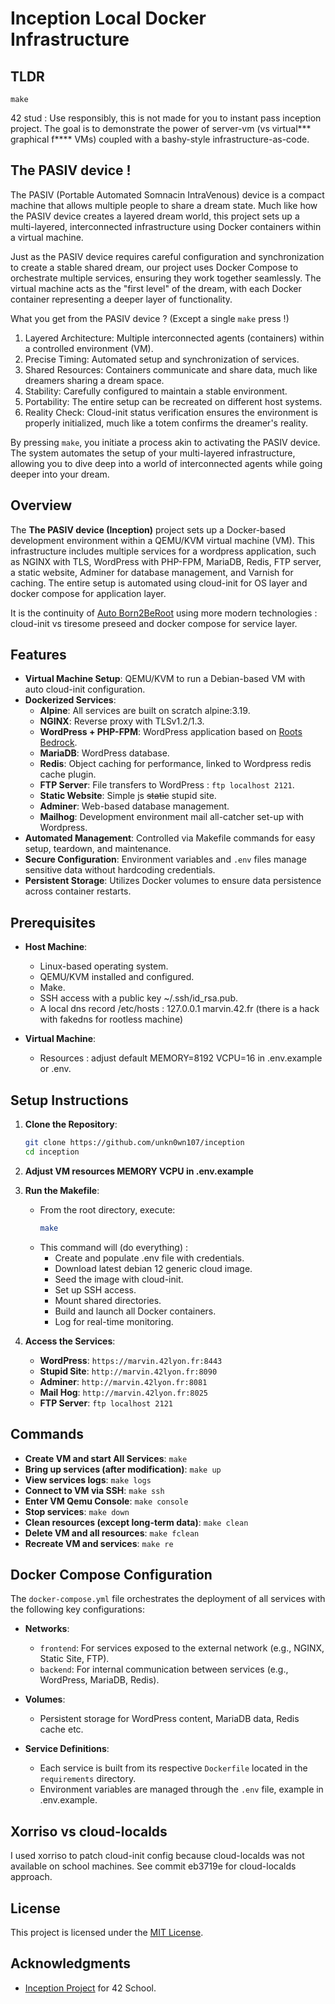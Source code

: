 # Inception Local Docker Infrastructure

## TLDR

`make`

42 stud : Use responsibly, this is not made for you to instant pass inception project.
The goal is to demonstrate the power of server-vm (vs virtual*** graphical f**** VMs) coupled with a bashy-style infrastructure-as-code.


## The PASIV device !

The PASIV (Portable Automated Somnacin IntraVenous) device is a compact machine that allows multiple people to share a dream state. Much like how the PASIV device creates a layered dream world, this project sets up a multi-layered, interconnected infrastructure using Docker containers within a virtual machine.

Just as the PASIV device requires careful configuration and synchronization to create a stable shared dream, our project uses Docker Compose to orchestrate multiple services, ensuring they work together seamlessly. The virtual machine acts as the "first level" of the dream, with each Docker container representing a deeper layer of functionality.

What you get from the PASIV device ? (Except a single `make` press !) 

1. Layered Architecture: Multiple interconnected agents (containers) within a controlled environment (VM).
2. Precise Timing: Automated setup and synchronization of services.
3. Shared Resources: Containers communicate and share data, much like dreamers sharing a dream space.
4. Stability: Carefully configured to maintain a stable environment.
5. Portability: The entire setup can be recreated on different host systems.
6. Reality Check: Cloud-init status verification ensures the environment is properly initialized, much like a totem confirms the dreamer's reality.

By pressing `make`, you initiate a process akin to activating the PASIV device. The system automates the setup of your multi-layered infrastructure, allowing you to dive deep into a world of interconnected agents while going deeper into your dream.


## Overview

The **The PASIV device (Inception)** project sets up a Docker-based development environment within a QEMU/KVM virtual machine (VM). This infrastructure includes multiple services for a wordpress application, such as NGINX with TLS, WordPress with PHP-FPM, MariaDB, Redis, FTP server, a static website, Adminer for database management, and Varnish for caching. The entire setup is automated using cloud-init for OS layer and docker compose for application layer.

It is the continuity of [Auto Born2BeRoot](https://github.com/unkn0wn107/Born2beRoot) using more modern technologies : cloud-init vs tiresome preseed and docker compose for service layer.


## Features

- **Virtual Machine Setup**: QEMU/KVM to run a Debian-based VM with auto cloud-init configuration.
- **Dockerized Services**:
  - **Alpine**: All services are built on scratch alpine:3.19.
  - **NGINX**: Reverse proxy with TLSv1.2/1.3.
  - **WordPress + PHP-FPM**: WordPress application based on [Roots Bedrock](https://roots.io/bedrock/).
  - **MariaDB**: WordPress database.
  - **Redis**: Object caching for performance, linked to Wordpress redis cache plugin.
  - **FTP Server**: File transfers to WordPress : `ftp localhost 2121`.
  - **Static Website**: Simple js ~~static~~ stupid site.
  - **Adminer**: Web-based database management.
  - **Mailhog**: Development environment mail all-catcher set-up with Wordpress.
- **Automated Management**: Controlled via Makefile commands for easy setup, teardown, and maintenance.
- **Secure Configuration**: Environment variables and `.env` files manage sensitive data without hardcoding credentials.
- **Persistent Storage**: Utilizes Docker volumes to ensure data persistence across container restarts.


## Prerequisites

- **Host Machine**:
  - Linux-based operating system.
  - QEMU/KVM installed and configured.
  - Make.
  - SSH access with a public key ~/.ssh/id_rsa.pub.
  - A local dns record /etc/hosts : 127.0.0.1   marvin.42.fr
	(there is a hack with fakedns for rootless machine)
  
- **Virtual Machine**:
  - Resources : adjust default MEMORY=8192 VCPU=16 in .env.example or .env.


## Setup Instructions

1. **Clone the Repository**:
   ```bash
   git clone https://github.com/unkn0wn107/inception
   cd inception
   ```

2. **Adjust VM resources MEMORY VCPU in .env.example**

3. **Run the Makefile**:
   - From the root directory, execute:
     ```bash
     make
     ```
   - This command will (do everything) :
     - Create and populate .env file with credentials.
	 - Download latest debian 12 generic cloud image.
	 - Seed the image with cloud-init.
     - Set up SSH access.
     - Mount shared directories.
     - Build and launch all Docker containers.
     - Log for real-time monitoring.

4. **Access the Services**:
   - **WordPress**: `https://marvin.42lyon.fr:8443`
   - **Stupid Site**: `http://marvin.42lyon.fr:8090`
   - **Adminer**: `http://marvin.42lyon.fr:8081`
   - **Mail Hog**: `http://marvin.42lyon.fr:8025`
   - **FTP Server**: `ftp localhost 2121`


## Commands

- **Create VM and start All Services**: `make`
- **Bring up services (after modification)**: `make up`
- **View services logs**: `make logs`
- **Connect to VM via SSH**: `make ssh`
- **Enter VM Qemu Console**: `make console`
- **Stop services**: `make down`
- **Clean resources (except long-term data)**: `make clean`
- **Delete VM and all resources**: `make fclean`
- **Recreate VM and services**: `make re`


## Docker Compose Configuration

The `docker-compose.yml` file orchestrates the deployment of all services with the following key configurations:

- **Networks**:
  - `frontend`: For services exposed to the external network (e.g., NGINX, Static Site, FTP).
  - `backend`: For internal communication between services (e.g., WordPress, MariaDB, Redis).

- **Volumes**:
  - Persistent storage for WordPress content, MariaDB data, Redis cache etc.

- **Service Definitions**:
  - Each service is built from its respective `Dockerfile` located in the `requirements` directory.
  - Environment variables are managed through the `.env` file, example in .env.example.


## Xorriso vs cloud-localds

I used xorriso to patch cloud-init config because cloud-localds was not available on school machines.
See commit eb3719e for cloud-localds approach.


## License

This project is licensed under the [MIT License](LICENSE).

## Acknowledgments

- [Inception Project](https://projects.intra.42.fr/projects/inception) for 42 School.
